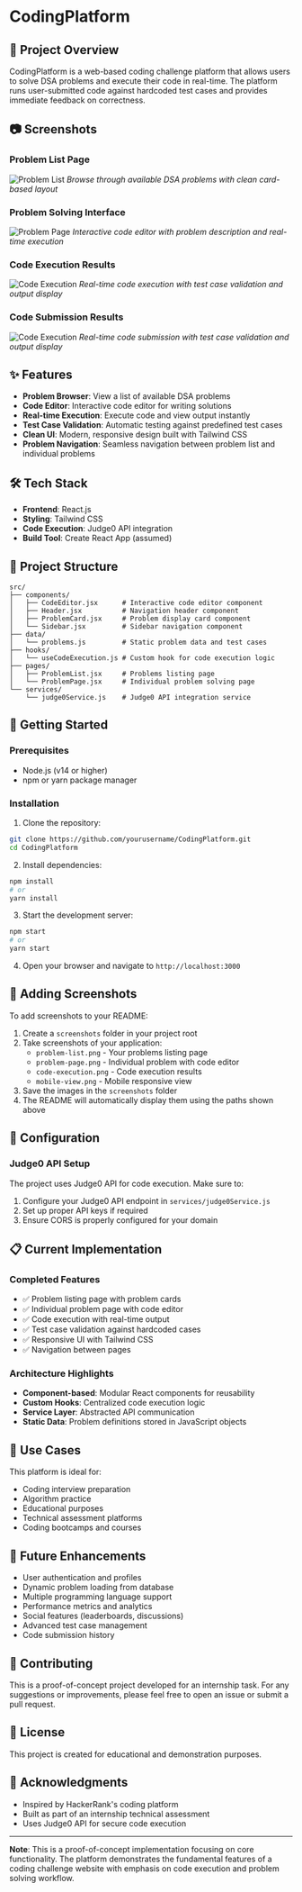 # CodingPlatform

## 🎯 Project Overview

CodingPlatform is a web-based coding challenge platform that allows users to solve DSA problems and execute their code in real-time. The platform runs user-submitted code against hardcoded test cases and provides immediate feedback on correctness.

## 📷 Screenshots

### Problem List Page
![Problem List](./screenshots/ProblemList.png)
*Browse through available DSA problems with clean card-based layout*

### Problem Solving Interface
![Problem Page](./screenshots/SubmitCode.png)
*Interactive code editor with problem description and real-time execution*

### Code Execution Results
![Code Execution](./screenshots/RunCode.png)
*Real-time code execution with test case validation and output display*

### Code Submission Results
![Code Execution](./screenshots/CodeUI.png)
*Real-time code submission with test case validation and output display*

## ✨ Features

- **Problem Browser**: View a list of available DSA problems
- **Code Editor**: Interactive code editor for writing solutions
- **Real-time Execution**: Execute code and view output instantly
- **Test Case Validation**: Automatic testing against predefined test cases
- **Clean UI**: Modern, responsive design built with Tailwind CSS
- **Problem Navigation**: Seamless navigation between problem list and individual problems

## 🛠️ Tech Stack

- **Frontend**: React.js
- **Styling**: Tailwind CSS
- **Code Execution**: Judge0 API integration
- **Build Tool**: Create React App (assumed)

## 📁 Project Structure

```
src/
├── components/
│   ├── CodeEditor.jsx      # Interactive code editor component
│   ├── Header.jsx          # Navigation header component
│   ├── ProblemCard.jsx     # Problem display card component
│   └── Sidebar.jsx         # Sidebar navigation component
├── data/
│   └── problems.js         # Static problem data and test cases
├── hooks/
│   └── useCodeExecution.js # Custom hook for code execution logic
├── pages/
│   ├── ProblemList.jsx     # Problems listing page
│   └── ProblemPage.jsx     # Individual problem solving page
└── services/
    └── judge0Service.js    # Judge0 API integration service
```

## 🚀 Getting Started

### Prerequisites

- Node.js (v14 or higher)
- npm or yarn package manager

### Installation

1. Clone the repository:
```bash
git clone https://github.com/yourusername/CodingPlatform.git
cd CodingPlatform
```

2. Install dependencies:
```bash
npm install
# or
yarn install
```

3. Start the development server:
```bash
npm start
# or
yarn start
```

4. Open your browser and navigate to `http://localhost:3000`

## 📸 Adding Screenshots

To add screenshots to your README:

1. Create a `screenshots` folder in your project root
2. Take screenshots of your application:
   - `problem-list.png` - Your problems listing page
   - `problem-page.png` - Individual problem with code editor
   - `code-execution.png` - Code execution results
   - `mobile-view.png` - Mobile responsive view
3. Save the images in the `screenshots` folder
4. The README will automatically display them using the paths shown above

## 🔧 Configuration

### Judge0 API Setup

The project uses Judge0 API for code execution. Make sure to:

1. Configure your Judge0 API endpoint in `services/judge0Service.js`
2. Set up proper API keys if required
3. Ensure CORS is properly configured for your domain

## 📋 Current Implementation

### Completed Features

- ✅ Problem listing page with problem cards
- ✅ Individual problem page with code editor
- ✅ Code execution with real-time output
- ✅ Test case validation against hardcoded cases
- ✅ Responsive UI with Tailwind CSS
- ✅ Navigation between pages

### Architecture Highlights

- **Component-based**: Modular React components for reusability
- **Custom Hooks**: Centralized code execution logic
- **Service Layer**: Abstracted API communication
- **Static Data**: Problem definitions stored in JavaScript objects

## 🎯 Use Cases

This platform is ideal for:

- Coding interview preparation
- Algorithm practice
- Educational purposes
- Technical assessment platforms
- Coding bootcamps and courses

## 🔮 Future Enhancements

- User authentication and profiles
- Dynamic problem loading from database
- Multiple programming language support
- Performance metrics and analytics
- Social features (leaderboards, discussions)
- Advanced test case management
- Code submission history

## 🤝 Contributing

This is a proof-of-concept project developed for an internship task. For any suggestions or improvements, please feel free to open an issue or submit a pull request.

## 📄 License

This project is created for educational and demonstration purposes.

## 🙏 Acknowledgments

- Inspired by HackerRank's coding platform
- Built as part of an internship technical assessment
- Uses Judge0 API for secure code execution

---

**Note**: This is a proof-of-concept implementation focusing on core functionality. The platform demonstrates the fundamental features of a coding challenge website with emphasis on code execution and problem solving workflow.
